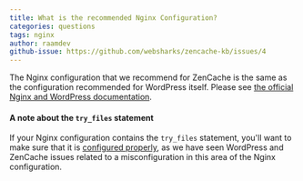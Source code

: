 ```yaml
---
title: What is the recommended Nginx Configuration?
categories: questions
tags: nginx
author: raamdev
github-issue: https://github.com/websharks/zencache-kb/issues/4
---
```


The Nginx configuration that we recommend for ZenCache is the same as the configuration recommended for WordPress itself. Please see [the official Nginx and WordPress documentation](http://wiki.nginx.org/WordPress). 

#### A note about the `try_files` statement 

If your Nginx configuration contains the `try_files` statement, you'll want to make sure that it is [configured properly](https://github.com/websharks/zencache-kb/issues/2), as we have seen WordPress and ZenCache issues related to a misconfiguration in this area of the Nginx configuration.
